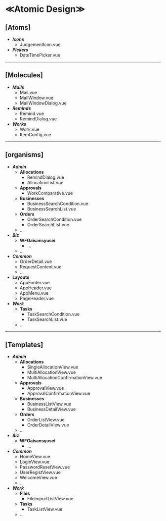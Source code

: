# ≪Atomic Design≫

## [Atoms]
- ***Icons***
    - JudgementIcon.vue
- ***Pickers***
    - DateTimePicker.vue
---

## [Molecules]
- ***Mails***
    - Mail.vue
    - MailWindow.vue
    - MailWindowDialog.vue
- ***Reminds***
    - Remind.vue
    - RemindDialog.vue
- ***Works***
    - Work.vue
    - ItemConfig.vue
---

## [organisms]
- ***Admin***
    - **Allocations**
        - RemindDialog.vue
        - AllocationList.vue
    - **Approvals**
        - WorkComparative.vue
    - **Businesses**
        - BusinessSearchCondition.vue
        - BusinessSearchList.vue
    - **Orders**
        - OrderSearchCondition.vue
        - OrderSearchList.vue
    - ...
- ***Biz***
    - **WFGaisansyusei**
        - ...
    - ...
- ***Common***
    - OrderDetail.vue
    - RequestContent.vue
    - ...
- **Layouts**
    - AppFooter.vue
    - AppHeader.vue
    - AppMenu.vue
    - PageHeader.vue
- ***Work***
    - **Tasks**
        - TaskSearchCondition.vue
        - TaskSearchList.vue
    - ...
---

## [Templates]
- ***Admin***
    - **Allocations**
        - SingleAllocationView.vue
        - MultiAllocationView.vue
        - MultiAllocationConfirmationView.vue
    - **Approvals**
        - ApprovalView.vue
        - ApprovalConfirmationView.vue
    - **Businesses**
        - BusinessListView.vue
        - BusinessDetailView.vue
    - **Orders**
        - OrderListView.vue
        - OrderDetailView.vue
    - ...
- ***Biz***
    - **WFGaisansyusei**
        - ...
- ***Common***
    - HomeView.vue
    - LoginView.vue
    - PasswordResetView.vue
    - UserRegistView.vue
    - WelcomeView.vue
    - ...
- ***Work***
    - **Files**
        - FileImportListView.vue
    - **Tasks**
        - TaskListView.vue
    - ...
